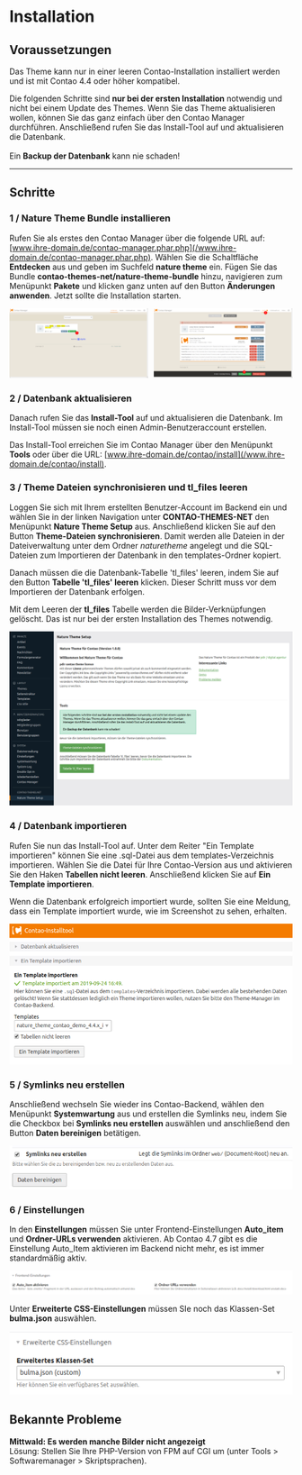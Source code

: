 # Installation

## Voraussetzungen

Das Theme kann nur in einer leeren Contao-Installation installiert werden und ist mit Contao 4.4 oder höher kompatibel.

<div class="info-box">
Die folgenden Schritte sind <strong>nur bei der ersten Installation</strong> notwendig und nicht bei einem Update des Themes. Wenn Sie das Theme aktualisieren wollen, können Sie das ganz einfach über den Contao Manager durchführen. Anschließend rufen Sie das Install-Tool auf und aktualisieren die Datenbank. <br><br>Ein <strong>Backup der Datenbank</strong> kann nie schaden!</div>

---

## Schritte

### 1 / Nature Theme Bundle installieren

Rufen Sie als erstes den Contao Manager über die folgende URL auf: [www.ihre-domain.de/contao-manager.phar.php](/www.ihre-domain.de/contao-manager.phar.php). Wählen Sie die Schaltfläche **Entdecken** aus und geben im Suchfeld **nature theme** ein. Fügen Sie das Bundle **contao-themes-net/nature-theme-bundle** hinzu, navigieren zum Menüpunkt **Pakete** und klicken ganz unten auf den Button **Änderungen anwenden**. Jetzt sollte die Installation starten.

<img src="../_images/nature-theme/installation/installation_1.png" style="width: 49%;margin-right:1%;display:inline-block;"><img src="../_images/nature-theme/installation/installation_2.png" style="width: 49%;margin-left:1%;display:inline-block;">

### 2 / Datenbank aktualisieren

Danach rufen Sie das **Install-Tool** auf und aktualisieren die Datenbank. Im Install-Tool müssen sie noch einen Admin-Benutzeraccount erstellen.

Das Install-Tool erreichen Sie im Contao Manager über den Menüpunkt **Tools** oder über die URL: [www.ihre-domain.de/contao/install](/www.ihre-domain.de/contao/install).

### 3 / Theme Dateien synchronisieren und tl_files leeren

Loggen Sie sich mit Ihrem erstellten Benutzer-Account im Backend ein und wählen Sie in der linken Navigation unter **CONTAO-THEMES-NET** den Menüpunkt **Nature Theme Setup** aus. Anschließend klicken Sie auf den Button **Theme-Dateien synchronisieren**. Damit werden alle Dateien in der Dateiverwaltung unter dem Ordner _naturetheme_ angelegt und die SQL-Dateien zum Importieren der Datenbank in den templates-Ordner kopiert.

Danach müssen die die Datenbank-Tabelle 'tl\_files' leeren, indem Sie auf den Button **Tabelle 'tl\_files' leeren** klicken. Dieser Schritt muss vor dem Importieren der Datenbank erfolgen.

<div class="info-box">Mit dem Leeren der <strong>tl_files</strong> Tabelle werden die Bilder-Verknüpfungen gelöscht. Das ist nur bei der ersten Installation des Themes notwendig.</div>

![](../_images/nature-theme/installation/nature_theme_setup.png)

### 4 / Datenbank importieren

Rufen Sie nun das Install-Tool auf. Unter dem Reiter "Ein Template importieren" können Sie eine .sql-Datei aus dem templates-Verzeichnis importieren. Wählen Sie die Datei für Ihre Contao-Version aus und aktivieren Sie den Haken **Tabellen nicht leeren**. Anschließend klicken Sie auf **Ein Template importieren**.

Wenn die Datenbank erfolgreich importiert wurde, sollten Sie eine Meldung, dass ein Template importiert wurde, wie im Screenshot zu sehen, erhalten.

![](../_images/nature-theme/installation/datenbank_importieren.png)

### 5 / Symlinks neu erstellen

Anschließend wechseln Sie wieder ins Contao-Backend, wählen den Menüpunkt **Systemwartung** aus und erstellen die Symlinks neu, indem Sie die Checkbox bei **Symlinks neu erstellen** auswählen und anschließend den Button **Daten bereinigen** betätigen.

![](../_images/odd-theme/installation/odd_installation_schritt5.png)

### 6 / Einstellungen

In den **Einstellungen** müssen Sie unter Frontend-Einstellungen **Auto\_item** und **Ordner-URLs verwenden** aktivieren. Ab Contao 4.7 gibt es die Einstellung Auto_Item aktivieren im Backend nicht mehr, es ist immer standardmäßig aktiv.

![](../_images/odd-theme/installation/odd_installation_schritt6_ordner_urls.png)

Unter **Erweiterte CSS-Einstellungen** müssen SIe noch das Klassen-Set **bulma.json** auswählen.

![](../_images/nature-theme/installation/advanced_classes.png)

## Bekannte Probleme

**Mittwald: Es werden manche Bilder nicht angezeigt**  
Lösung: Stellen Sie Ihre PHP-Version von FPM auf CGI um (unter Tools > Softwaremanager > Skriptsprachen).
